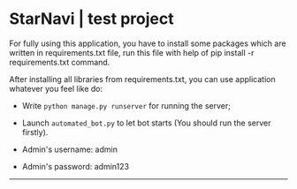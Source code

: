 # StarNavi | test project

For fully using this application, you have to install some packages which are written in requirements.txt file, run this file with help of pip install -r requirements.txt command.

After installing all libraries from requirements.txt, you can use application whatever you feel like do:
* Write `python manage.py runserver` for running the server;
* Launch `automated_bot.py` to let bot starts (You should run the server firstly).

* Admin's username: admin
* Admin's password: admin123

---
